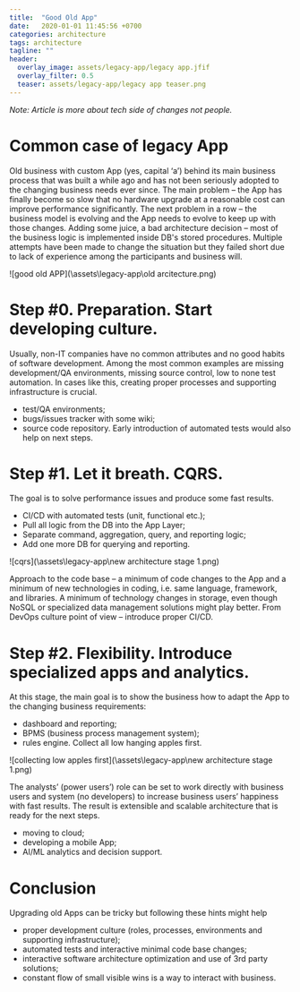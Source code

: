 ```yaml
---
title:  "Good Old App"
date:   2020-01-01 11:45:56 +0700
categories: architecture
tags: architecture
tagline: ""
header:
  overlay_image: assets/legacy-app/legacy app.jfif
  overlay_filter: 0.5
  teaser: assets/legacy-app/legacy app teaser.png
---
```


*Note: Article is more about tech side of changes not people.*

# Common case of legacy App
Old business with custom App (yes, capital ‘a’) behind its main business process that was built a while ago and has not been seriously adopted to the changing business needs ever since.
The main problem – the App has finally become so slow that no hardware upgrade at a reasonable cost can improve performance significantly. The next problem in a row – the business model is evolving and the App needs to evolve to keep up with those changes. 
Adding some juice, a bad architecture decision – most of the business logic is implemented inside DB's stored procedures.
Multiple attempts have been made to change the situation but they failed short due to lack of experience among the participants and business will.

![good old APP](\assets\legacy-app\old arcitecture.png)

# Step #0. Preparation. Start developing culture.
Usually, non-IT companies have no common attributes and no good habits of software development. Among the most common examples are missing development/QA environments, missing source control, low to none test automation. In cases like this, creating proper processes and supporting infrastructure is crucial. 
* test/QA environments;
* bugs/issues tracker with some wiki;
* source code repository.
Early introduction of automated tests would also help on next steps.

# Step #1. Let it breath. CQRS.
The goal is to solve performance issues and produce some fast results.
* CI/CD with automated tests (unit, functional etc.);
* Pull all logic from the DB into the App Layer;
* Separate command, aggregation, query, and reporting logic;
* Add one more DB for querying and reporting.

![cqrs](\assets\legacy-app\new architecture stage 1.png)

Approach to the code base – a minimum of code changes to the App and a minimum of new technologies in coding, i.e. same language, framework, and libraries. A minimum of technology changes in storage, even though NoSQL or specialized data management solutions might play better. From DevOps culture point of view – introduce proper CI/CD.

# Step #2. Flexibility. Introduce specialized apps and analytics.
At this stage, the main goal is to show the business how to adapt the App to the changing business requirements:
* dashboard and reporting;
* BPMS (business process management system);
* rules engine.
Collect all low hanging apples first.

![collecting low apples first](\assets\legacy-app\new architecture stage 1.png)

The analysts’ (power users’) role can be set to work directly with business users and system (no developers) to increase business users’ happiness with fast results.
The result is extensible and scalable architecture that is ready for the next steps.

* moving to cloud;
* developing a mobile App;
* AI/ML analytics and decision support.

# Conclusion
Upgrading old Apps can be tricky but following these hints might help
* proper development culture (roles, processes, environments and supporting infrastructure);
* automated tests and interactive minimal code base changes;
* interactive software architecture optimization and use of 3rd party solutions;
* constant flow of small visible wins is a way to interact with business.